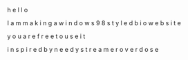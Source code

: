 h e l l o

I  a m  m a k i n g  a  w i n d o w s 9 8  s t y l e d
b i o  w e b s i t e

y o u  a r e  f r e e  t o  u s e  i t

i n s p i r e d  b y  n e e d y  s t r e a m e r  o v e r d o s e
